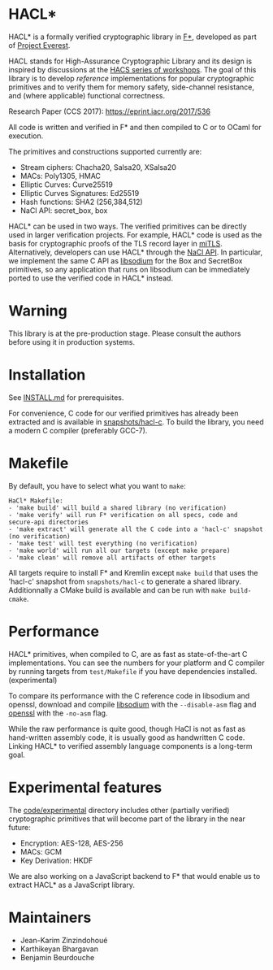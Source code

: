 HACL*
=====

HACL* is a formally verified cryptographic library in [F\*],
developed as part of [Project Everest].

HACL stands for High-Assurance Cryptographic Library and its design is
inspired by discussions at the [HACS series of workshops](https://github.com/HACS-workshop).
The goal of this library is to develop *reference* implementations
for popular cryptographic primitives and to verify them for memory safety,
side-channel resistance, and (where applicable) functional correctness.

Research Paper (CCS 2017): https://eprint.iacr.org/2017/536

All code is written and verified in F\* and then compiled to C or to
OCaml for execution.

The primitives and constructions supported currently are:

* Stream ciphers: Chacha20, Salsa20, XSalsa20
* MACs: Poly1305, HMAC
* Elliptic Curves: Curve25519
* Elliptic Curves Signatures: Ed25519
* Hash functions: SHA2 (256,384,512)
* NaCl API: secret_box, box

HACL* can be used in two ways. The verified primitives can be directly
used in larger verification projects.  For example, HACL* code is used
as the basis for cryptographic proofs of the TLS record layer in
[miTLS].  Alternatively, developers can use HACL* through the [NaCl API].
In particular, we implement the same C API as [libsodium] for the
Box and SecretBox primitives, so any application that runs on
libsodium can be immediately ported to use the verified code in HACL*
instead.

[F\*]: https://github.com/FStarLang/FStar
[miTLS]: https://github.com/mitls/mitls-fstar
[NaCl API]: https://nacl.cr.yp.to
[libsodium]: https://github.com/jedisct1/libsodium
[Project Everest]: https://github.com/project-everest


# Warning

This library is at the pre-production stage.
Please consult the authors before using it in production systems.


# Installation

See [INSTALL.md](INSTALL.md) for prerequisites.

For convenience, C code for our verified primitives has already been extracted
and is available in [snapshots/hacl-c](snapshots/hacl-c).
To build the library, you need a modern C compiler (preferably GCC-7).

[INSTALL.md]: https://github.com/mitls/hacl-star/INSTALL.md
[KreMLin]: https://github.com/FStarLang/kremlin


# Makefile

By default, you have to select what you want to `make`:
```
HaCl* Makefile:
- 'make build' will build a shared library (no verification)
- 'make verify' will run F* verification on all specs, code and secure-api directories
- 'make extract' will generate all the C code into a 'hacl-c' snapshot (no verification)
- 'make test' will test everything (no verification)
- 'make world' will run all our targets (except make prepare)
- 'make clean' will remove all artifacts of other targets
```

All targets require to install F* and Kremlin except `make build` that uses
the 'hacl-c' snapshot from `snapshots/hacl-c` to generate a shared library.
Additionnally a CMake build is available and can be run with `make build-cmake`.


# Performance

HACL* primitives, when compiled to C, are as fast as state-of-the-art
C implementations. You can see the numbers for your platform and C compiler
by running targets from `test/Makefile` if you have dependencies installed. (experimental)

To compare its performance with the C reference code in libsodium and openssl,
download and compile [libsodium] with the `--disable-asm` flag
and [openssl] with the `-no-asm` flag.

While the raw performance is quite good, though HaCl is not as fast as hand-written
assembly code, it is usually good as handwritten C code.
Linking HACL* to verified assembly language components is a long-term goal.

[openssl]: https://github.com/openssl/openssl
[libsodium]: https://github.com/jedisct1/libsodium


# Experimental features

The [code/experimental](code/experimental) directory includes other (partially verified) cryptographic primitives that will become part of the library in the near future:
* Encryption: AES-128, AES-256
* MACs: GCM
* Key Derivation: HKDF

We are also working on a JavaScript backend to F* that would enable us to extract HACL* as a JavaScript library.


# Maintainers

* Jean-Karim Zinzindohoué
* Karthikeyan Bhargavan
* Benjamin Beurdouche
